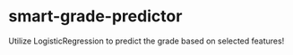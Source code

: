 # smart-grade-predictor
Utilize LogisticRegression to predict the grade based on selected features!
